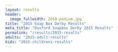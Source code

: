 ```yaml
---
layout: results
header:
  image_fullwidth: 2018-podium.jpg
title: "2015 Soap Box Derby Results"
meta_title: "Duxford Soapbox Derby 2015 Results"
permalink: "/results/2015-results"
adults: "2015-adult-results"
kids: "2015-childrens-results"
---
```

